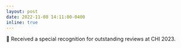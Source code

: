 ```yaml
---
layout: post
date: 2022-11-08 14:11:00-0400
inline: true
---
```


🏅 Received a special recognition for outstanding reviews at CHI 2023.